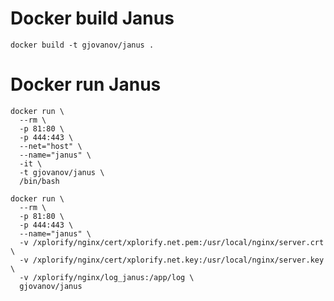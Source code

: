 # Docker build Janus
`docker build -t gjovanov/janus .`


# Docker run Janus
```docker
docker run \
  --rm \
  -p 81:80 \
  -p 444:443 \
  --net="host" \
  --name="janus" \
  -it \
  -t gjovanov/janus \
  /bin/bash
```

```docker
docker run \
  --rm \
  -p 81:80 \
  -p 444:443 \
  --name="janus" \
  -v /xplorify/nginx/cert/xplorify.net.pem:/usr/local/nginx/server.crt \
  -v /xplorify/nginx/cert/xplorify.net.key:/usr/local/nginx/server.key \
  -v /xplorify/nginx/log_janus:/app/log \
  gjovanov/janus
```
